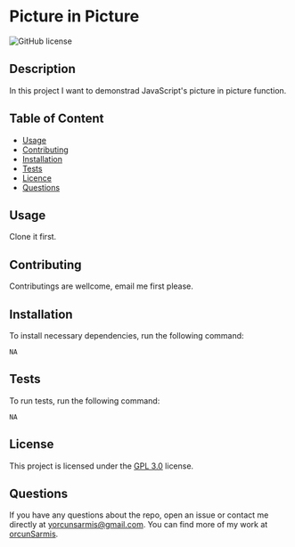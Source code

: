 

  # **Picture in Picture**

  ![GitHub license](https://img.shields.io/badge/license-GPL3.0-blue.svg)
  
  ## Description 
  
  In this project I want to demonstrad JavaScript's picture in picture function.

  ## Table of Content

  * [Usage](#usage)
  * [Contributing](#contributing)
  * [Installation](#installation)
  * [Tests](#tests)
  * [Licence](#license)
  * [Questions](#questions)

  ## Usage

  Clone it first.

  ## Contributing

  Contributings are wellcome, email me first please.

  ## Installation

  To install necessary dependencies, run the following command:
  ```
  NA
  ```
  ## Tests

  To run tests, run the following command:
  ```
  NA
  ```
  ## License

   This project is licensed under the [GPL 3.0](https://choosealicense.com/licenses/gpl-3.0/) license. 

  ## Questions

  If you have any questions about the repo, open an issue or contact me directly at yorcunsarmis@gmail.com. You can find more of my work at [orcunSarmis](https://github.com/orcunSarmis/).

